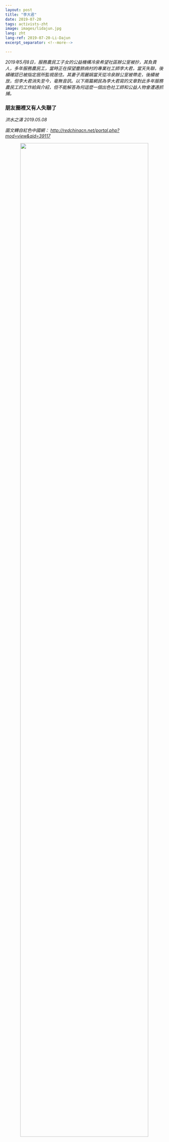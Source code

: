 ```yaml
---
layout: post
title: "李大君"
date: 2019-07-20
tags: activists-zht
image: images/lidajun.jpg
lang: zht
lang-ref: 2019-07-20-Li-Dajun
excerpt_separator: <!--more-->

---
```


<em>2019年5月8日，服務農民工子女的公益機構冷泉希望社區辦公室被抄，其負責人，多年服務農民工，當時正在探望塵肺病村的專業社工師李大君，當天失聯，後續確認已被指定居所監視居住。其妻子周麗娟當天從冷泉辦公室被帶走，後續被放，但李大君消失至今，毫無音訊。以下兩篇網民為李大君寫的文章對此多年服務農民工的工作給與介紹，但不能解答為何這麼一個出色社工師和公益人物會遭遇抓捕。</em>

<h3>朋友圈裡又有人失聯了</h3>

<em>洪水之濤 2019.05.08</em>

<em>圖文轉自紅色中國網： http://redchinacn.net/portal.php?mod=view&aid=39117</em>

<div style="text-align:center"><img src="/images/lidajun1.jpg" width="90%"/></div>

朋友圈裡又有一人失聯了，就是這篇舊文中所報導的主人公李大君。

<a href="https://m.sohu.com/n/437634643/">底層包工頭生存現狀：極端歸宿是自殺和殺人</a>

據悉，李大君在北京海淀區西北旺鎮冷泉村的希望社區辦公室今天上午遭到警方查抄，其妻周麗娟當著老人和一歲幼女的面被帶走。同時被帶走有電腦、硬盤等物品。其他社區工作人員在現場遭到隔離詢問，涉及是否有外籍人士及香港人台灣人來往，社區經費從何而來，是否有顛覆國家言論等等。並警告這些社區工作者知情不報亦有罪。

李大君當時外出不在辦公室，但至今仍然未歸併聯繫不上，因此無法確認他本人是否也已遭到拘捕。警方將其妻周麗娟帶走時也未留下什麼法律文書，所以尚不清楚對她是一般性傳喚還是已經採取了刑事強制措施。更不知道辦案的具體是哪個部門。

冷泉希望社區全稱為“十分關愛冷泉村青少年希望社區”，創建於2011年9月24日。是由中國青少年發展基金會發起，香港十分關愛基金會和施永青基金捐助，北京大學-香港理工大學社會工作研究中心支持，北京行在人間文化發展中心實施，旨在服務進城務工人員子女的公益項目。它位于于北京著名的外來人口聚居區海淀區西北旺鎮冷泉村，是中國青少年發展基金會希望工程服務進城務工人員子女的第一個綜合性社區服務中心。

<div style="text-align:center"><img src="/images/lidajun2.png" width="90%"/></div>

作為冷泉希望社區的主要負責人，今年38歲的職業社會工作師李大君從2011年起，就跟他服務的農民工們一起居住在這個北京城邊村。他在大學畢業後一直致力於環保、鄉建和農民工維權等社會公益事業，先後供擔任過雲南省大眾流域管理研究及推廣中心拉市海項目官員、北京大學·香港理工大學中國社會工作研究中心農民工項目統籌、北京行在人間文化發展中心總幹事，長期關注和參與一線勞動者的教育與組織工作。其中包括塵肺病工人的救助工作。幾天前，他還坐了二十多個小時的硬座，輾轉一千七百多公里，從北京顛簸到湖北桑植，為那裡大山深處飽受傷痛折磨的塵肺病工人送去捐款。

2012年，李大君曾發佈了一個關於工傷的《建築業農民工職業安全與職業保護調研報告》，後來得到全國政協主要領導的批示，推動了建築工人工傷保險條例的落實。2015年，他寫的調研報告《非京籍母親的來信——要多少“證明”才能讓我的孩子入學》使得幾萬名入學困難的非京籍學齡兒童得以入學，至少在小學階段避免了淪為留守兒童與打工父母分離之苦。

<div style="text-align:center"><img src="/images/lidajun3.jpg" width="90%"/></div>

周麗娟是李大君志同道合的伴侶，一直協助他從事公益事業，同時也是兩個年幼孩子的母親。

<div style="text-align:center"><img src="/images/lidajun4.jpg" width="90%"/></div>
<div style="text-align:center"><img src="/images/lidajun5.jpg" width="90%"/></div>

希望大君和他妻子平安！更希望一直關愛打工者子女的這對年輕志願者也能盡快回到家中，關愛自己那一個一歲、一個六歲的孩子。

<div style="text-align:center"><img src="/images/lidajun6.jpg" width="90%"/></div>


<h3>又一個消失的公益人：李大君失聯一週記</h3>

<em>霜稀</em>

<em>圖文轉自微信</em>

直到今天，我還記得我第一次見李大君時的場景。

那時候的我，還是個青蔥的大學生，和朋友一起去工地探訪工人，派發《大工地》報紙。那一次帶隊的，正是李大君。經朋友介紹，我才知道他已經做了很多年的建築工人調研和服務，是公益界知名的行動者。我手上捧著的那疊《大工地》報紙，是大君和眾多志願者運作多年的心血，更是深受工友歡迎的精神食糧。

那天探訪結束後，大君向我進一步介紹了《大工地》。2009年，他和一群夥伴在社會各界熱心人士的幫助下，辦起了工地書屋。但是，書屋裡適合建築工人讀的東西很少。因此，大君又和朋友們針對工友們工作和生活的現實需要，創辦了《大工地》報紙，並親自到工地派發。《大工地》雖然只有四開，但裡面有社會新聞、時事評論、勞動法知識普及和工友心聲等欄目，是真正的“麻雀雖小，五臟俱全”。巔峰時期，報紙印數超過1.5萬份，還供不應求。

說到這裡，大君突然停下。他笑著說：“其實，《大工地》受工友歡迎，還有一個非常重要的原因。”

我被吊住了胃口，忙問：“是什麼原因呢？快說快說！”

大君看我著急的樣子，笑得更燦爛了：“有工友說，《大工地》的紙質又脆又硬，比其他的報紙質量好多了，特別適合當廁紙！呵呵呵！”

聽到這個“奇葩”的回答和大君魔性的笑聲（我後來才知道他總是這麼笑），我也情不自禁地大笑起來。這個乍一看滿臉嚴肅、異常接地氣的公益人，原來這麼幽默風趣，怎能不叫人印象深刻呢！


<div style="text-align:center"><img src="/images/lidajun7.png" width="90%"/></div>
<div style="text-align:center">工友們在看《大工地》報紙</div>

<strong>從雲南農村到建築工地</strong>

大君並不是做勞工工作科班出身的。但他早年的各種經歷，無意中卻為他後來從事勞工工作埋下伏筆，也許這就是傳說中的“命中注定”吧。 2000年，當時還在雲南大學社工系讀本科的大君，偶然在學校圖書館裡讀到一篇關於致麗女工書信的文章。他因此知道了1993年的深圳致麗大火，知道這場大火奪去了87名女工的生命，51名荳蔻少女因此留下終身殘疾。那些女工都還那麼年輕，平均年齡還不足18歲。 這篇文章也讓他想到了自己的1993年。那年他12歲。他的姐姐18歲，和致麗女工一樣大。那年冬天，他那做建築工的父親被拖欠了工資，他說那年春節是他生命中最慘淡的一年。同樣在那一年，在紡織廠打工的姐姐開始患上呼吸道疾病，這種症狀一直延續至今。家人曾以為這是一種普通慢性病，直到2009年在深圳接觸到湖南籍塵肺工友，他才恍然間一震驚：姐姐是否也患上了職業病。“天南地北，不同人的命運間就有了這樣的交集，”大君在自己的博客裡寫道。 社工系畢業的學生一般很少從事社工，選擇到農村服務的就更少了。但大君在畢業後選擇紮根在雲南農村做農村社會工作，而且一扎就是三年。後來，他還陰差陽錯地在昆明的建築工地打過三個月工，真的是天天搬磚。他受過兩次工傷，也見過家人為了讓其戒毒而送去打工的彝族小夥子。每天下班後，他就和工友們一起吃燒烤、喝啤酒、聊天。他說，其實自己在工地打工的時候，沒什麼特別的感覺。但每每看到那些農村外出打工者和外籍勞工，生活非常艱難，就特別想做點什麼，希望能幫到他們。

<div style="text-align:center"><img src="/images/lidajun8.png" width="90%"/></div>
<div style="text-align:center">年輕時的大君，那時還沒發福</div>

2007年，還在尋找方向的大君，經老師推薦，入職北大社會工作研究中心，參與對建築工人的調研，瞭解建築行業的用工體制。 為了進一步瞭解工友的生活狀況，大君開始在調研之餘深入探訪工友，目睹工友生活的艱辛：白水煮不削皮的土豆，就是他們的午飯。工人宿舍環境惡劣，沒有熱水。在乍暖還寒的春天裡，工人吃、喝、洗、涮只能用冷水。宿舍只有36伏低壓電，也壓根燒不了熱水。“工人幹了活，卻拿不到工錢。老闆用自制的飯票代替工資發給工人，工人拿著老闆發給的飯票，去老闆娘開的食堂買飯，去老闆娘開的小賣部裡買菸、買酒。而這些商品的價格，往往高出市麵價格一倍。”

期間，工友老潘在宿舍猝死，深深地刺痛了他。一起幹活的工友後來告訴大君：事發當天，57歲的農民工老潘被分到一塊大石頭，得用四個拳頭大的鐵錘，一點點砸碎。而且必須一天內砸完，不然當天沒有工錢。“到了下午，他說心口疼得厲害，但硬是撐到把一天的活兒做完。回來難受得沒吃飯，就直接去床上躺著。因為沒錢看病，想著睡一覺也許就好了。”在事發前，老潘已經在這個高檔樓盤工地，每天高強度工作11個小時以上、連續工作了35天。

<div style="text-align:center"><img src="/images/lidajun9.png" width="90%"/></div>
<div style="text-align:center">建築工人在工棚裡</div>

“病危的老潘，能用飯票去工地外的醫院看病嗎？打工出來時，從家裡帶了200元錢，買火車票花去一百多，到他死時，身上只剩下一塊五毛錢。”2016年接受中國青年報採訪時，大君悲憤交加，回憶起老潘的故事。

後來，大君跟蹤和調研過百餘起建築農民工討薪、工傷索賠的案子。他夜宿過工地，露宿過街頭，去過工傷農民工的老家。他曾經和工友一起，為了見上老闆一面而整夜守候，也有過被相關職能部門踢來踢去“當皮球”的經歷，還遭遇過涉事工地的雇黑報復。他說，自己更像是一個傾聽者、陪伴者。我想，應該是從那時起，大君就不再迷茫了。這樣算來，這已經是他“傾聽”、“陪伴”的第11個年頭了。



<strong>在冷泉種下希望之花</strong>

有工友回憶，第一次見到大君時，覺得他戴個眼鏡，穿得乾乾淨淨，“像是老闆手下的人吧”，當時不信任他。後來，大君和大學生志願者給工傷工友送衣服、送食物，幫忙周轉，還陪他們走法律程序，這一切工友看在眼裡，記在心上：“我感覺大君他們，跟工友的關係很單純，交往時像親兄弟，不是跑來忽悠我們的，這才相信他們。”

<div style="text-align:center"><img src="/images/lidajun10.jpg" width="90%"/></div>
<div style="text-align:center">大君在工地探訪工人</div>

2009年，大君和夥伴們註冊成立了北京行在人間文化發展中心，主要服務對象就是進城務工群體中“勞動權益最難保障、生活條件最為艱苦、文化生活最為匱乏的建築農民工”。他乾脆把家也安在了北五環外的打工者聚集區冷泉村，跟人合租一個小院，算上廁所一共5間平房。當時，大君住的屋十平方米，只能放下一張床，不見陽光，冬天燒蜂窩煤取暖，每月租金200塊。有些公益圈同行說他：你與這些服務對象吃住在一起，多辛苦。但李大君笑嘻嘻地說：“沒有呵。吃完晚飯，串串門，聊聊天，我覺得挺好！”作為一個社工，他覺得跟工友們交往，讓自己更接地氣，對社會更有敏感度。

在大君和一群大學生志願者的努力下，針對建築工人社群的服務從無到有，從小到大。2016年，大君在一個公開的分享會上介紹了機構的服務內容：透過工地探訪和工人口述歷史，重塑工人的對自己勞動價值和尊嚴的認同；通過工地讀書會、興趣小組突破地域、班組障礙，拓展工人社交網絡；透過報紙和工地書屋，教育工人，普及勞工法律政策；透過個案輔導促進意識覺醒和能力培養；通過工人骨幹培訓，建立工人互助網絡；推動成立建築業工人工會，培育工人集體力量；鏈接資源，形成聯合力量，進行政策倡導和宣傳。

<div style="text-align:center"><img src="/images/lidajun11.png" width="90%"/></div>
<div style="text-align:center">工地合唱團排練</div>

在多年建築工人調研和服務的過程中，大君逐漸認識到，如果不改變資本主導的生產方式，不超越唯利潤是從的邏輯，就沒辦法有效地解決工人基本的勞動保障問題。所以，2011年的時候，大君和志願者們在工地嘗試組織共產打工隊：沒有包工頭，大家一起去包活，有了利潤大家一起來分配。後來大家還嘗試做裝修合作社。這些實踐在小範圍內是成功的。雖然資源限制了這些嘗試往更大的範圍拓展，但大君和朋友們的“折騰”，在今天的中國，已經彌足珍貴。

除了實踐，大君在思考和寫作上也頗有建樹。作為長期深耕在建築工人服務第一線的公益人，他曾經接受過多家主流媒體關於建築工人議題的採訪，評論建築行業勞資關係的各種問題。另外，他還曾經在財新網更新博客，眼光從沒離開過工人和底層。他談的不只是建築工人的勞動合同、工傷和職業病，更有對當下中國發展過度市場化、唯利潤是從的反思。讀過他的博客以後，我對他更敬佩了：在一切向錢看的冷漠時代，他十幾年如一日地用自己的思考和行動，努力地奉獻自己，為這個社會變得更好而發光發熱。



<strong>善待工友的他，卻“苛待”自己</strong>

認識大君的人都知道，他對工友非常上心。最突出的例子，就是他對湖南塵肺工友長達10年的持續跟進。2009年7月，深圳爆發了湖南籍風鑽工人在深圳罹患塵肺病的維權事件。一個偶然的機會，大君得以通過個人身份與這些工人接觸。當時，他跟幾位塵肺病的維權代表第一次會面安排在了一家火鍋店的三樓包間裡。他說，我自認為想得很周到，湖南人喜歡吃辣，點辣的。但是，就在大君等待他們的時候，耳邊響起越來越清晰的爬樓的腳步聲，緩慢且沉重，好像爬樓梯的人背著千斤重擔。他一開門，幾個迫不及待的人闖了進來，破門而入，滿頭大汗，坐下大口地喘氣。“不再需要任何解釋，他們貪婪的喘息聲足以告訴我他們的肺已經無力再支撐他們的生命了。僅僅三層樓的高度，他們的喘息只能用‘拚命’來形容。這是我第一次見到真實的塵肺工人。就只看了這一眼，我就知道，我已經沒有辦法只做行動的觀察者了。”

後來，大君緊急動員大學生志願者和他們的老師，做調研、陪同工人去靜坐、給市長寫信、聯繫媒體和一些文化名人，窮盡了大家所能想到的和所能聯合的力量去做這件事情。就在今年五一小長假期間，大君坐了20多小時的火車硬座，親自前往湖南塵肺村看望病重的工友，給他們送去來自社會熱心人士捐助的善款；統計塵肺孤兒的信息，打算回北京後繼續跟進熱心人士認養塵肺孤兒的事情……但是現在，這一切都被打斷了！

相比之下，大君的生活極度節儉，簡直近乎“苛待”自己。他和家人在冷泉的住處非常簡陋，早年都是燒煤取暖，電熱水器還是近一兩年才安上的。他吃得最多的都是街頭小店最便宜的快餐，而且無論是在家裡還是在外頭，不管是吃什麼，他永遠都不會有剩飯剩菜。出差的時候，能坐火車硬座他就一定會坐火車硬座，因為這樣最省錢。我常常說，你這種生活也太艱苦了吧！大君卻不以為然，還和我說自己的生活條件已經很不錯了。冷泉村裡的工友，可能一週都喝不上一次牛奶，家裡甚至連取暖設備都沒有。

就是這樣一個坐言起行的傑出公益人，在5月8日當天北京警方被帶走，他在冷泉的住處和辦公室也被查抄。據說，當時搜查的警察將其他工作人員隔離詢問，涉及是否有外籍人士及香港人台灣人來往，社區經費從何而來，是否有顛覆國家言論等等。現在，大君已經被帶走一週多了，還是音訊全無。冷泉希望社區的一切工作都是透明、公開的。如果希望社區存在這些問題，為什麼希望社區還能成為中國青少年發展基金會的模範項目呢？大君十餘年的言行，大家都看在眼裡，請問有哪一點是“顛覆國家”？

這個噩耗猶如晴天霹靂，讓我恍惚至今。我只能用我僅餘的一點理智，努力告訴大家，我所知道的大君什麼樣的人，他所投身的是什麼樣的志業。如果你和我一樣，堅信大君無罪，希望他能早日回歸他心愛的工人服務事業，請轉發這個故事，讓更多的人知道真相是什麼！
